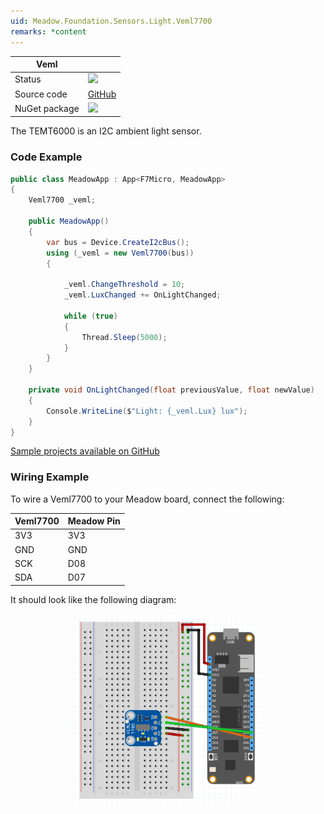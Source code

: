 ```yaml
---
uid: Meadow.Foundation.Sensors.Light.Veml7700
remarks: *content
---
```


| Veml          |             |
|---------------|-------------|
| Status        | <img src="https://img.shields.io/badge/Working-brightgreen" style="width: auto; height: -webkit-fill-available;" /> |
| Source code   | [GitHub](https://github.com/WildernessLabs/Meadow.Foundation/tree/master/Source/Meadow.Foundation.Peripherals/Sensors.Light.Veml7700) |
| NuGet package | <a href="https://www.nuget.org/packages/Meadow.Foundation.Sensors.Light.Veml7700/" target="_blank"><img src="https://img.shields.io/nuget/v/Meadow.Foundation.Sensors.Light.Veml7700.svg?label=Meadow.Foundation.Sensors.Light.Veml7700" style="width: auto; height: -webkit-fill-available;" /></a> |

The TEMT6000 is an I2C ambient light sensor.

### Code Example

```csharp
public class MeadowApp : App<F7Micro, MeadowApp>
{
    Veml7700 _veml;

    public MeadowApp()
    {
        var bus = Device.CreateI2cBus();
        using (_veml = new Veml7700(bus))
        {

            _veml.ChangeThreshold = 10;
            _veml.LuxChanged += OnLightChanged;

            while (true)
            {
                Thread.Sleep(5000);
            }
        }
    }

    private void OnLightChanged(float previousValue, float newValue)
    {
        Console.WriteLine($"Light: {_veml.Lux} lux");
    }
}
```
[Sample projects available on GitHub](https://github.com/WildernessLabs/Meadow.Foundation/tree/master/Source/Meadow.Foundation.Peripherals/Sensors.Light.Veml7700/Samples/Sensors.Light.Veml7700_Sample) 

### Wiring Example

To wire a Veml7700 to your Meadow board, connect the following:

| Veml7700 | Meadow Pin  |
|----------|-------------|
| 3V3      | 3V3         |
| GND      | GND         |
| SCK      | D08         |
| SDA      | D07         |

It should look like the following diagram:

<img src="../../API_Assets/Meadow.Foundation.Sensors.Light.Veml7700/Veml7700_Fritzing.png" 
    style="width: 60%; display: block; margin-left: auto; margin-right: auto;" />